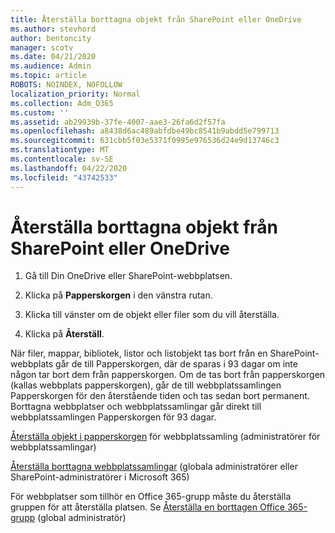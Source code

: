 ```yaml
---
title: Återställa borttagna objekt från SharePoint eller OneDrive
ms.author: stevhord
author: bentoncity
manager: scotv
ms.date: 04/21/2020
ms.audience: Admin
ms.topic: article
ROBOTS: NOINDEX, NOFOLLOW
localization_priority: Normal
ms.collection: Adm_O365
ms.custom: ''
ms.assetid: ab29939b-37fe-4007-aae3-26fa6d2f57fa
ms.openlocfilehash: a8438d6ac489abfdbe49bc8541b9abdd5e799713
ms.sourcegitcommit: 631cbb5f03e5371f0995e976536d24e9d13746c3
ms.translationtype: MT
ms.contentlocale: sv-SE
ms.lasthandoff: 04/22/2020
ms.locfileid: "43742533"
---
```

# <a name="restore-deleted-items-from-sharepoint-or-onedrive"></a>Återställa borttagna objekt från SharePoint eller OneDrive

1. Gå till Din OneDrive eller SharePoint-webbplatsen.
    
2. Klicka på **Papperskorgen** i den vänstra rutan. 
    
3. Klicka till vänster om de objekt eller filer som du vill återställa.
    
4. Klicka på **Återställ**. 
    
När filer, mappar, bibliotek, listor och listobjekt tas bort från en SharePoint-webbplats går de till Papperskorgen, där de sparas i 93 dagar om inte någon tar bort dem från papperskorgen. Om de tas bort från papperskorgen (kallas webbplats papperskorgen), går de till webbplatssamlingen Papperskorgen för den återstående tiden och tas sedan bort permanent. Borttagna webbplatser och webbplatssamlingar går direkt till webbplatssamlingen Papperskorgen för 93 dagar.
  
[Återställa objekt i papperskorgen](https://go.microsoft.com/fwlink/?linkid=867800) för webbplatssamling (administratörer för webbplatssamlingar) 
  
[Återställa borttagna webbplatssamlingar](https://go.microsoft.com/fwlink/?linkid=867660) (globala administratörer eller SharePoint-administratörer i Microsoft 365) 
  
För webbplatser som tillhör en Office 365-grupp måste du återställa gruppen för att återställa platsen. Se [Återställa en borttagen Office 365-grupp](https://go.microsoft.com/fwlink/?linkid=867802) (global administratör) 
  

